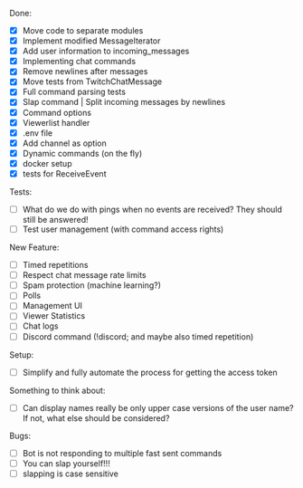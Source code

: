 Done:
- [X] Move code to separate modules
- [X] Implement modified MessageIterator
- [X] Add user information to incoming_messages
- [X] Implementing chat commands
- [X] Remove newlines after messages
- [X] Move tests from TwitchChatMessage
- [X] Full command parsing tests
- [X] Slap command | Split incoming messages by newlines
- [X] Command options
- [X] Viewerlist handler
- [X] .env file
- [X] Add channel as option
- [X] Dynamic commands (on the fly)
- [X] docker setup
- [X] tests for ReceiveEvent

Tests:
- [ ] What do we do with pings when no events are received? They should still be answered!
- [ ] Test user management (with command access rights)

New Feature:
- [ ] Timed repetitions
- [ ] Respect chat message rate limits
- [ ] Spam protection (machine learning?)
- [ ] Polls
- [ ] Management UI
- [ ] Viewer Statistics
- [ ] Chat logs
- [ ] Discord command (!discord; and maybe also timed repetition)

Setup:
- [ ] Simplify and fully automate the process for getting the access token

Something to think about:
- [ ] Can display names really be only upper case versions of the user name? If not, what else should be considered?

Bugs:
- [ ] Bot is not responding to multiple fast sent commands
- [ ] You can slap yourself!!!
- [ ] slapping is case sensitive

